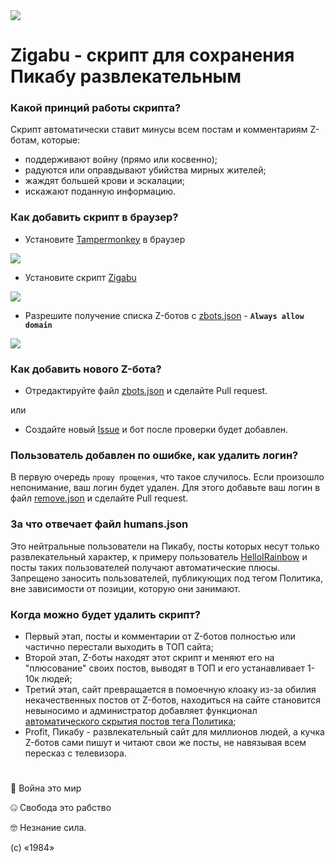 <img src="https://zigabu.github.io/logo.png?v1">

# Zigabu - скрипт для сохранения Пикабу развлекательным

### Какой принций работы скрипта?
Скрипт автоматически ставит минусы всем постам и комментариям Z-ботам, которые:
 - поддерживают войну (прямо или косвенно);
 - радуются или оправдывают убийства мирных жителей;
 - жаждят большей крови и эскалации;
 - искажают поданную информацию.

### Как добавить скрипт в браузер?
- Установите <a href="https://www.tampermonkey.net/">Tampermonkey</a> в браузер

<a href="https://www.tampermonkey.net/"><img src="https://zigabu.github.io/tutorial/1.png?v1"></a>

- Установите скрипт <a href="https://zigabu.github.io/zigabu.user.js">Zigabu</a>

<a href="https://zigabu.github.io/zigabu.user.js"><img src="https://zigabu.github.io/tutorial/2.png?v1"></a>

- Разрешите получение списка Z-ботов с <a href="https://zigabu.github.io/zbots.json">zbots.json</a> - **`Always allow domain`**

<a href="https://zigabu.github.io/zbots.json"><img src="https://zigabu.github.io/tutorial/3.png?v1"></a>

### Как добавить нового Z-бота?
- Отредактируйте файл <a href="https://github.com/zigabu/zigabu.github.io/blob/main/zbots.json">zbots.json</a> и сделайте Pull request.

или

- Создайте новый <a href="https://github.com/zigabu/zigabu.github.io/issues">Issue</a> и бот после проверки будет добавлен.

### Пользователь добавлен по ошибке, как удалить логин?
В первую очередь `прошу прощения`, что такое случилось. Если произошло непонимание, ваш логин будет удален. Для этого добавьте ваш логин в файл <a href="https://github.com/zigabu/zigabu.github.io/blob/main/remove.json">remove.json</a> и сделайте Pull request.

### За что отвечает файл humans.json
Это нейтральные пользователи на Пикабу, посты которых несут только развлекательный характер, к примеру пользователь <a href="https://pikabu.ru/@HelloIRainbow">HelloIRainbow</a> и посты таких пользователей получают автоматические плюсы. Запрещено заносить пользователей, публикующих под тегом Политика, вне зависимости от позиции, которую они занимают.

### Когда можно будет удалить скрипт?
- Первый этап, посты и комментарии от Z-ботов полностью или частично перестали выходить в ТОП сайта;
- Второй этап, Z-боты находят этот скрипт и меняют его на "плюсование" своих постов, выводят в ТОП и его устанавливает 1-10к людей;
- Третий этап, сайт превращается в помоечную клоаку из-за обилия некачественных постов от Z-ботов, находиться на сайте становится невыносимо и администратор добавляет функционал <a href="https://pikabu.ru/story/predlozheniya_po_uluchsheniyu_pikabu_9031841">автоматического скрытия постов тега Политика</a>;
- Profit, Пикабу - развлекательный сайт для миллионов людей, а кучка Z-ботов сами пишут и читают свои же посты, не навязывая всем пересказ с телевизора.

#

🤯 Война это мир

🤐 Свобода это рабство

🤓 Незнание сила.

(c) «1984»

